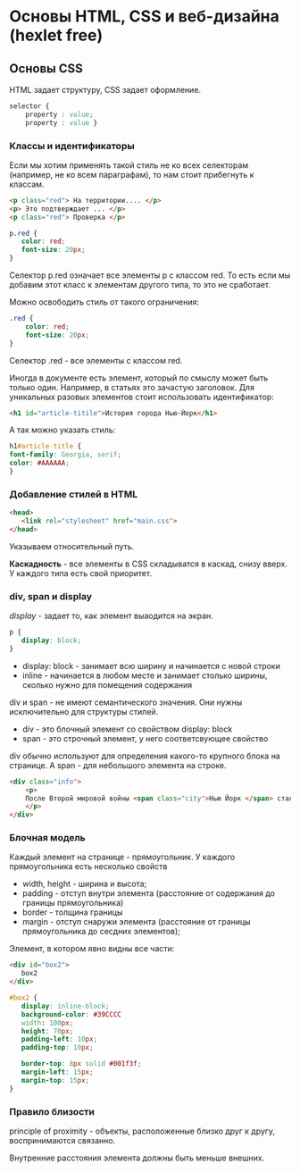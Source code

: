 # Основы HTML, CSS и веб-дизайна (hexlet free)

## Основы CSS

HTML задает структуру, CSS задает оформление. 

```css
selector { 
	property : value;
	property : value }
```
### Классы и идентификаторы 

Если мы хотим применять такой стиль не ко всех селекторам (например, не ко всем параграфам), то нам стоит прибегнуть к классам. 

```html
<p class="red"> На территории.... </p>
<p> Это подтверждает ... </p>
<p class="red"> Проверка </p>
```
```css
p.red {
   color: red;
   font-size: 20px;
}
```

Селектор p.red означает все элементы p с классом red. То есть если мы добавим этот класс к элементам другого типа, то это не сработает. 

Можно освободить стиль от такого ограничения: 
```css
.red {
    color: red; 
    font-size: 20px; 
}
```

Селектор .red - все элементы с классом red.

Иногда в документе есть элемент, который по смыслу может быть только один. Например, в статьях это зачастую заголовок. 
Для уникальных разовых элементов стоит использовать идентификатор:
```html
<h1 id="article-titile">История города Нью-Йорк</h1>
```
А так можно указать стиль: 

```css
h1#article-title {
font-family: Georgia, serif;
color: #AAAAAA;
}
```

### Добавление стилей в HTML 

```html
<head>
   <link rel="stylesheet" href="main.css">
</head>
```

Указываем относительный путь. 


**Каскадность** - все элементы в CSS складыватся в каскад, снизу вверх. У каждого типа есть свой приоритет. 


### div, span и display

*display* - задает то, как элемент выаодится на экран.

```css
p {
   display: block;
}
```

* display: block - занимает всю ширину и начинается с новой строки
* inline - начинается в любом месте и занимает столько ширины, сколько нужно для помещения содержания


div и span - не имеют семантического значения. Они нужны исключительно для структуры стилей.
* div - это блочный элемент со свойством  display: block 
* span - это строчный элемент, у него соответсвующее свойство

div обычно используют для определения какого-то крупного блока на странице. А span - для небольшого элемента на строке. 

```html
<div class="info">
    <p>
	После Второй мировой войны <span class="city">Нью Йорк </span> стал одним из неоспоримых мировых городов-лидеров.
    </p>
</div>
```

### Блочная модель

Каждый элемент на странице - прямоугольник. 
У каждого прямоугольника есть несколько свойств 
* width, height - ширина и высота; 
* padding - отступ внутри элемента (расстояние от содержания до границы прямоугольника)
* border - толщина границы
* margin - отступ снаружи элемента (расстояние от границы прямоугольника до сесдних элементов); 

Элемент, в котором явно видны все части: 

```html 
<div id="box2">
   box2
</div>
```

```css
#box2 {
   display: inline-block; 
   background-color: #39CCCC
   width: 100px;
   height: 70px;
   padding-left: 10px;
   padding-top: 10px;

   border-top: 8px solid #001f3f;
   margin-left: 15px;
   margin-top: 15px;
}
```

### Правило близости
principle of proximity - объекты, расположенные близко друг к другу, воспринимаются связанно.

Внутренние расстояния элемента должны быть меньше внешних. 
